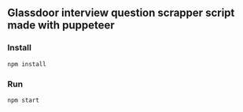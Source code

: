 ## Glassdoor interview question scrapper script made with puppeteer


### Install
```
npm install
```

### Run
```
npm start
```